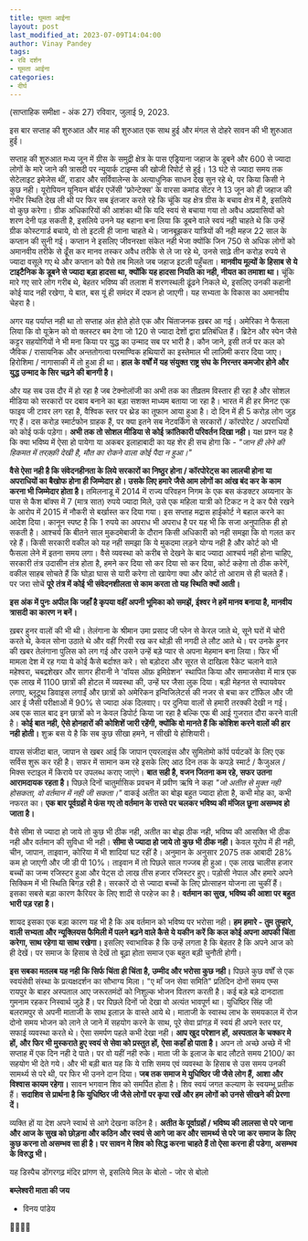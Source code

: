 ```yaml
---
title: घूमता आईना
layout: post
last_modified_at: 2023-07-09T14:04:00
author: Vinay Pandey
tags:
- रवि दर्शन
- घूमता आईना
categories:
- दीर्घ
---
```

(साप्ताहिक समीक्षा - अंक 27)
रविवार, जुलाई 9, 2023.

इस बार सप्ताह की शुरुआत और माह की शुरुआत एक साथ हुई और मंगल से दोहरे सावन की भी शुरुआत हुई। 

सप्ताह की शुरुआत  मध्य जून में ग्रीस के समुद्री क्षेत्र के पास एड्रियाना जहाज के डूबने और 600 से ज्यादा लोगों के मारे जाने की त्रासदी पर न्यूयार्क टाइम्स की खोजी रिपोर्ट से हुई। 13 घंटे से ज्यादा समय तक सेटेलाइट इमेजेस थीं, राडार और सर्विवालेन्स के अत्याधुनिक साधन देख सुन रहे थे, पर किया किसी ने कुछ नही। यूरोपियन यूनियन बॉर्डर एजेंसी 'फ्रोन्टेक्स' के वारसा कमांड सेंटर ने 13 जून को ही जहाज की गंभीर स्थिति देख ली थी पर फिर सब इंतजार करते रहे कि चूंकि यह क्षेत्र ग्रीस के बचाव क्षेत्र में है, इसलिये वो कुछ करेगा। ग्रीक अधिकारियों की आशंका थी कि यदि स्वयं से बचाया गया तो अवैध अप्रवासियों को शरण देनी पड़ सकती है, इसलिये उनने यह बहाना बना लिया कि डूबने वाले स्वयं नही चाहते थे कि उन्हें ग्रीक कोस्टगार्ड बचाये, वो तो इटली ही जाना चाहते थे। जानबूझकर यात्रियों की नही महज 22 साल के कप्तान की सुनी गई। कप्तान ने इसलिए जीवनरक्षा संकेत नही भेजा क्योंकि जिन 750 से अधिक लोगों को अमानवीय तरीके से ढूँस कर मानव तस्कर अवैध तरीके से ले जा रहे थे, उनसे साढ़े तीन करोड़ रुपये से ज्यादा वसूले गए थे और कप्तान को पैसे तब मिलते जब जहाज इटली पहुँचता। **मानवीय मूल्यों के हिसाब से ये टाइटैनिक के डूबने से ज्यादा बड़ा हादसा था, क्योंकि यह हादसा नियति का नही, नीयत का तमाशा था।** चूंकि मारे गए सारे लोग गरीब थे, बेहतर भविष्य की तलाश में शरणस्थली ढूंढने निकले थे, इसलिए उनकी कहानी कोई याद नही रखेगा, ये बात, बस यूं ही समंदर में दफन हो जाएगी। यह सभ्यता के विकास का अमानवीय चेहरा है।

अगर यह पर्याप्त नही था तो सप्ताह अंत होते होते एक और चिंताजनक ख़बर आ गई। अमेरिका ने फैसला लिया कि वो यूक्रेन को वो क्लस्टर बम देगा जो 120 से ज्यादा देशों द्वारा प्रतिबंधित हैं। ब्रिटेन और स्पेन जैसे कट्टर सहयोगियों ने भी मना किया पर युद्ध का उन्माद सब पर भारी है। कौन जाने, इसी तर्ज पर कल को जैविक / रासायनिक  और अन्ततोगत्वा परमाण्विक हथियारों का इस्तेमाल भी लाज़िमी करार दिया जाए। हिरोशिमा / नागासाकी में तो हुआ ही था। **हाल के वर्षों में यह संयुक्त राष्ट्र संघ के निरन्तर कमजोर होने और युद्ध उन्माद के सिर चढ़ने की बानगी है।**

और यह सब उस दौर में हो रहा है जब टेक्नोलॉजी का अभी तक का तीव्रतम विस्तार ही रहा है और सोशल मीडिया को सरकारों पर दबाव बनाने का बड़ा सशक्त माध्यम बताया जा रहा है। भारत में ही हर मिनट एक फाइव जी टावर लग रहा है, वैश्विक स्तर पर थ्रेड का तूफान आया हुआ है। दो दिन में ही 5 करोड़ लोग जुड़ गए हैं। दस करोड़ स्मार्टफोन ग्राहक हैं, पर क्या इतने सब नेटवर्किंग से सरकारों / कॉरपोरेट / अपराधियों को कोई फर्क पड़ेगा। **अभी तक तो सोशल मीडिया से कोई क्रांतिकारी परिवर्तन दिखा नही।** यक्ष प्रश्न यह है कि क्या भविष्य में ऐसा हो  पायेगा या अकबर इलाहाबादी का यह शेर ही सच होगा कि -
*"जान ही लेने की हिकमत में तरक़्क़ी देखी है,*
*मौत का रोकने वाला कोई पैदा न हुआ।"*

**वैसे ऐसा नही है कि संवेदनहीनता के लिये सरकारों का निष्ठुर होना / कॉरपोरेट्स का लालची होना या अपराधियों का बैखोफ होना ही जिम्मेदार हो। उसके लिए हमारे जैसे आम लोगों का आंख बंद कर के काम करना भी जिम्मेदार होता है।** तमिलनाडू में 2014 में राज्य परिवहन निगम के एक बस कंडक्टर अय्यनार के पास से कैश बॉक्स में 7 (मात्र सात) रुपये ज्यादा मिले, उसे एक महिला यात्री को टिकट न दे कर पैसे रखने के आरोप में 2015 में नौकरी से बर्खास्त कर दिया गया। इस सप्ताह मद्रास हाईकोर्ट ने बहाल करने का आदेश दिया। कानून स्पष्ट है कि 1 रुपये का अपराध भी अपराध है पर यह भी कि सजा अनुपातिक ही हो सकती है। आश्चर्य कि बीतने साल मुकदमेबाजी के दौरान किसी अधिकारी को नही समझा कि वो गलत कर रहे हैं। किसी सरकारी वकील को यह नही समझा कि ये मुकदमा लड़ने योग्य नही है और कोर्ट को भी फैसला लेने में इतना समय लगा। वैसे व्यवस्था को करीब से देखने के बाद ज्यादा आश्चर्य नही होना चाहिए, सरकारी तंत्र उदासीन तंत्र होता है, हमने कर दिया सो कर दिया सो कर दिया, कोर्ट कहेगा तो ठीक करेगें, वकील साहब सोचते हैं कि घोड़ा घास से यारी करेगा तो खायेगा क्या और कोर्ट तो आराम से ही चलते हैं। पर जरा सोचें **पूरे तंत्र में कोई भी संवेदनशीलता से काम करता तो यह स्थिति क्यों आती।**

**इस अंक में पुनः अपील कि जहाँ है कृपया वहीं अपनी भूमिका को समझें, ईश्वर ने हमें मानव बनाया है, मानवीय त्रासदी का कारण न बनें।**

ख़बर हुनर वालों की भी थी। तेलंगाना के श्रीमान उमा प्रसाद जी प्लेन से केरल जाते थे, सूने घरों में चोरी करते थे, केवल सोना उठाते थे और वहीं गिरवी रख कर थोड़ी सी नगदी ले लौट आते थे। पर उनके हुनर की खबर तेलंगाना पुलिस को लग गई और उसने उन्हें बड़े प्यार से अपना मेहमान बना लिया। फिर भी मामला देश में रह गया ये कोई कैसे बर्दाश्त करे। सो बड़ोदरा और सूरत से दाखिला रैकेट चलाने वाले महेश्वरा, चबद्रशेखर और सागर हीरानी ने 'वॉयस ऑफ़ इमिग्रेशन' स्थापित किया और समाजसेवा में मात्र एक एक लाख में 1100 छात्रों की होटल में व्यवस्था की, उन्हें घर जैसा लुक दिया। बड़ी मेहनत से स्पायवेयर लगाए, ब्लूटूथ डिवाइस लगाईं और छात्रों को अमेरिकन इन्विजिलेटर्स की नजर से बचा कर टॉफिल और जी आर ई जैसी परीक्षाओं में 90% से ज्यादा अंक दिलवाए। पर दुनिया वालों से हमारी तरक्की देखी न गई। अब एक साल बाद इन छात्रों को न केवल डिपोर्ट किया जा रहा है बल्कि एफ बी आई गुजरात दौरा करने वाली है। **कोई बात नही, ऐसे होनहारों की कोशिशें जारी रहेंगी, क्योंकि वो मानते हैं कि कोशिश करने वालों की हार नही होती।** शुक्र बस ये है कि सब कुछ सीखा हमने, न सीखी ये होशियारी।

वापस संजीदा बात, जापान से खबर आई कि जापान एयरलाइंस और सुमितोमो कॉर्प पर्यटकों के लिए एक सर्विस शुरू कर रही है। सफर में सामान कम रहे इसके लिए आठ दिन तक के कपड़े स्मार्ट / कैजुअल / मिक्स स्टाइल में किराये पर उपलब्ध कराए जाएंगे। **बात सही है, वजन जितना कम रहे, सफर उतना आरामदायक रहता है।** पिछले दिनों चातुर्मासिक प्रवचन में प्रवीण ऋषि ने कहा *"जो अतीत से मुक्त नही होसकता, वो वर्तमान में नही जी सकता।"*  वाकई अतीत का बोझ बहुत ज्यादा होता है, कभी मोह का, कभी नफरत का। **एक बार पूर्वग्रहों मे फंस गए तो वर्तमान के रास्ते पर चलकर भविष्य की मंजिल छूना असम्भव हो जाता है।**

वैसे सीमा से ज्यादा हो जाये तो कुछ भी ठीक नही, अतीत का बोझ ठीक नही, भविष्य की आसक्ति भी ठीक नही और वर्तमान की सुविधा भी नही। **सीमा से ज्यादा हो जाये तो कुछ भी ठीक नही।** केवल यूरोप में ही नही, चीन, जापान, ताइवान, कोरिया में भी शादियां घट रहीं है। अनुमान के अनुसार 2075 तक आबादी 28% कम हो जाएगी और जी डी पी 10%। ताइवान में तो पिछले साल गज्जब ही हुआ। एक लाख चालीस हजार बच्चों का जन्म रजिस्टर हुआ और पेट्स दो लाख तीस हजार रजिस्टर हुए। पड़ोसी नेपाल और हमारे अपने सिक्किम में भी स्थिति बिगड़ रही है। सरकारें दो से ज्यादा बच्चों के लिए प्रोत्साहन योजना ला चुकीं हैं। इसका सबसे बड़ा कारण कैरियर के लिए शादी से परहेज का है। **वर्तमान का सुख, भविष्य की आशा पर बहुत भारी पड़ रहा है।** 

शायद इसका एक बड़ा कारण यह भी है कि अब वर्तमान को भविष्य पर भरोसा नही। **हम हमारे - तुम तुम्हारे, वाली सभ्यता और न्यूक्लियस फैमिली में पलने बढ़ने वाले कैसे ये यकीन करें कि कल कोई अपना आपकी चिंता करेगा, साथ रहेगा या साथ रखेगा।** इसलिए स्वाभाविक है कि उन्हें लगता है कि बेहतर है कि अपने आज को ही देखें। पर समाज के हिसाब से देखें तो बूढ़ा होता समाज एक बहुत बड़ी चुनौती होगी।

**इस सबका मतलब यह नही कि सिर्फ चिंता ही चिंता है, उम्मीद और भरोसा  कुछ नही।** पिछले कुछ वर्षों से एक स्वयंसेवी संस्था के प्रत्यक्षदर्शन का सौभाग्य मिला। "ए माँ जन सेवा समिति" प्रतिदिन दोनों समय एम्स रायपुर के बाहर अस्पताल आए जरूरतमंदों को निशुल्क भोजन वितरण करती है। कई बड़े बड़े दानदाता गुमनाम रहकर  निस्वार्थ जुड़े हैं। पर पिछले दिनों जो देखा वो अत्यंत भावपूर्ण था। युधिष्ठिर सिंह जी बलरामपुर से अपनी माताजी के साथ इलाज़ के वास्ते आये थे। माताजी के स्वास्थ लाभ के समयकाल में रोज दोनो समय भोजन को लाने ले जाने में सहयोग करने के साथ, पूरे सेवा प्रांगड़ में स्वयं ही अपने स्तर पर, सफाई व्यवस्था करते थे। ऐसा समर्पण पहले कभी देखा नही। **आप खुद परेशान हों, अस्पताल के चक्कर मे हों, और फिर भी मुस्कराते हुए स्वयं से सेवा को प्रस्तुत हों, ऐसा कहाँ हो पाता है।** अपन तो अच्छे अच्छे में भी सप्ताह में एक दिन नही दे पाते। पर वो यहीं नही रुके। माता जी के इलाज के बाद लौटते समय 2100/ का सहयोग भी देते गये। और भी बड़ी बात यह कि ये राशि समय एवं व्यवस्था के हिसाब से उस समय उनकी सामर्थ्य से परे थी, पर फिर भी उनने दान दिया। **जब तक समाज मे युधिष्ठिर जी जैसे लोग हैं, आशा और विश्वास कायम रहेगा।** सावन भगवान शिव को समर्पित होता है। शिव स्वयं जगत कल्याण के स्वयम्भू प्रतीक हैं। **सदाशिव से प्रार्थना है कि युधिष्ठिर जी जैसे लोगों पर कृपा रखें और हम लोगों को उनसे सीखने की प्रेरणा दें।**

व्यक्ति हों या देश अपने स्वार्थ से आगे देखना कठिन है। **अतीत के पूर्वाग्रहों / भविष्य की लालसा से परे जाना और आज के सुख को छोड़ना और कठिन और स्वयं से आगे जा कर और सामर्थ्य से परे जा कर समाज के लिए कुछ करना तो असम्भव सा ही है। पर सावन मे शिव को सिद्ध करना चाहते हैं तो ऐसा करना ही पडेगा, असम्भव के विरुद्ध भी।**

यह डिस्पैच डोंगरगढ़ मंदिर प्रांगण से, 
इसलिये मिल के बोलो - जोर से बोलो

**बम्लेश्वरी माता की जय**

- विनय पांडेय

🙏🌷🌷🙏


